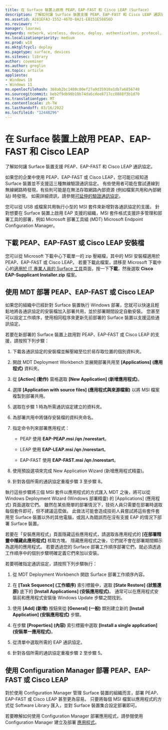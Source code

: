 ```yaml
---
title: 在 Surface 裝置上啟用 PEAP、EAP-FAST 和 Cisco LEAP (Surface)
description: 了解如何讓 Surface 裝置支援 PEAP、EAP-FAST 和 Cisco LEAP 通訊協定。
ms.assetid: A281EFA3-1552-467D-8A21-EB151E58856D
ms.reviewer: ''
manager: laurawi
keywords: network, wireless, device, deploy, authentication, protocol, 網路, 無線, 裝置, 部署, 驗證, 通訊協定
ms.localizationpriority: medium
ms.prod: w10
ms.mktglfcycl: deploy
ms.pagetype: surface, devices
ms.sitesec: library
author: coveminer
ms.author: greglin
ms.topic: article
appliesto:
- Windows 10
- Windows 11
ms.openlocfilehash: 368ab2bc1480c00ef27a9d35910a1db7a6856748
ms.sourcegitcommit: beb2f9db90b19b74da6cdee8717cc0888f3b1d70
ms.translationtype: MT
ms.contentlocale: zh-TW
ms.lasthandoff: 03/16/2022
ms.locfileid: "12448296"
---
```

# <a name="enable-peap-eap-fast-and-cisco-leap-on-surface-devices"></a>在 Surface 裝置上啟用 PEAP、EAP-FAST 和 Cisco LEAP

了解如何讓 Surface 裝置支援 PEAP、EAP-FAST 和 Cisco LEAP 通訊協定。

如果您的企業中使用 PEAP、EAP-FAST 或 Cisco LEAP，您可能已經知道 Surface 裝置並不支援這三種無線驗證通訊協定。 有些使用者可能在嘗試連線到無線網路時發現，有些則可能是在無法存取網路內部資源 (例如檔案共用和內部網站) 時發現。 如需詳細資訊，請參閱[可延伸的驗證通訊協定](/windows-server/networking/technologies/extensible-authentication-protocol/network-access)。

您可以從 USB 或檔案共用執行小型的 MSI 套件來新增對各通訊協定的支援。 針對想要在 Surface 裝置上啟用 EAP 支援的組織，MSI 套件格式支援許多管理和部署工具的部署，例如 Microsoft 部署工具組 (MDT) Microsoft Endpoint Configuration Manager。

## <a name="download-peap-eap-fast-or-cisco-leap-installation-files"></a><a href="" id="download-peap--eap-fast--or-cisco-leap-installation-files--"></a>下載 PEAP、EAP-FAST 或 Cisco LEAP 安裝檔

您可以從 Microsoft 下載中心下載單一的 zip 壓縮檔，其中的 MSI 安裝檔適用於 PEAP、EAP-FAST 或 Cisco LEAP。 若要下載此檔案，請移至 Microsoft 下載中心的[適用於 IT 專業人員的 Surface 工具](https://www.microsoft.com/download/details.aspx?id=46703)頁面，按一下**下載**，然後選取 **Cisco EAP-Supplicant Installer.zip** 檔案。

## <a name="deploy-peap-eap-fast-or-cisco-leap-with-mdt"></a>使用 MDT 部署 PEAP、EAP-FAST 或 Cisco LEAP

如果您的組織中已經針對 Surface 裝置執行 Windows 部署，您就可以快速且輕鬆地將各通訊協定的安裝檔加入部署共用，並於部署期間設定自動安裝。 您甚至可以設定工作順序，使用相同程序來更新先前部署的 Surface 裝置以支援這些通訊協定。

若要在新部署的 Surface 裝置上啟用對 PEAP、EAP-FAST 或 Cisco LEAP 的支援，請按照下列步驟：

1. 下載各通訊協定的安裝檔並解壓縮至位於易存取位置的個別資料夾。

2. 開啟 MDT Deployment Workbench 並展開部署共用至 **\[Applications\] (應用程式)** 資料夾。

3. 從 **\[Action\] (動作)** 窗格選取 **\[New Application\] (新增應用程式)**。

4. 選擇 **\[Application with source files\] (應用程式與來源檔案)** 以將 MSI 檔案複製到部署共用。

5. 選取在步驟 1 時為所需通訊協定建立的資料夾。

6. 為部署共用中將儲存安裝檔的資料夾命名。

7. 指定命令列來部署應用程式：

    - PEAP 使用 **EAP-PEAP.msi /qn /norestart**。

    - LEAP 使用 **EAP-LEAP.msi /qn /norestart**。

    - EAP-FAST 使用 **EAP-FAST.msi /qn /norestart**。

8. 使用預設選項來完成 New Application Wizard (新增應用程式精靈)。

9. 針對各個所需的通訊協定重複步驟 3 至步驟 8。

執行這些步驟將三個 MSI 套件以應用程式的方式匯入 MDT 之後，將可以從 Windows Deployment Wizard (Windows 部署精靈) 的 \[Applications\] (應用程式) 頁面選取它們。 雖然在某些簡單的部署情況下，技術人員只需要在部署時選取每個套件即可，但不建議這麼做。 此做法可能會造成技術人員嘗試將這些套件套用至 Surface 裝置以外的其他電腦，或因人為錯誤而在沒有支援 EAP 的情況下部署 Surface 裝置。

若要在「安裝應用程式」頁面隱藏這些應用程式，請選取各應用程式的 **[在部署精靈中隱藏此應用程式]** 核取方塊。 隱藏應用程式之後，它們就不會在部署期間顯示為選用的應用程式。 若要透過您的 Surface 部署工作順序部署它們，就必須透過工作順序中的個別步驟明確定義它們來加以安裝。

若要明確指定通訊協定，請按照下列步驟執行：

1. 從 MDT Deployment Workbench 開啟 Surface 部署工作順序內容。

2. 在 **\[Task Sequence\] (工作順序)** 索引標籤中，選取 **\[State Restore\] (狀態還原)** 底下的 **\[Install Applications\] (安裝應用程式)**。 通常可以在應用程式安裝前和應用程式安裝後 Windows Update 步驟之間找到。

3. 使用 **\[Add\] (新增)** 按鈕來從 **\[General\] (一般)** 類別建立新的 **\[Install Application\] (安裝應用程式)** 步驟。

4. 在步驟 **\[Properties\] (內容)** 索引標籤中選取 **\[Install a single application\] (安裝單一應用程式)**。

5. 從清單中選取所需的 EAP 通訊協定。

6. 針對各個所需的通訊協定重複步驟 2 至步驟 5。

## <a name="deploy-peap-eap-fast-or-cisco-leap-with-configuration-manager"></a>使用 Configuration Manager 部署 PEAP、EAP-FAST 或 Cisco LEAP

對於使用 Configuration Manager 管理 Surface 裝置的組織而言，部署 PEAP、EAP-FAST 或 Cisco LEAP 甚至更為容易。 只要將每個 MSI 檔案以應用程式的方式從 Software Library 匯入，並對 Surface 裝置集合設定部署即可。

若要瞭解如何使用 Configuration Manager 部署應用程式，請參閱使用 Configuration Manager 建立及部署 [應用程式](/mem/configmgr/apps/get-started/create-and-deploy-an-application)。


